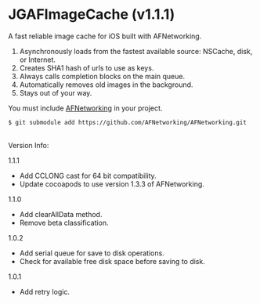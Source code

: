 JGAFImageCache (v1.1.1)
==============

A fast reliable image cache for iOS built with AFNetworking.

1. Asynchronously loads from the fastest available source: NSCache, disk, or Internet.
1. Creates SHA1 hash of urls to use as keys.
1. Always calls completion blocks on the main queue.
1. Automatically removes old images in the background.
1. Stays out of your way.

You must include <a href=https://github.com/AFNetworking/AFNetworking>AFNetworking</a> in your project.

`$ git submodule add https://github.com/AFNetworking/AFNetworking.git`

<br>
Version Info:

1.1.1
 - Add CCLONG cast for 64 bit compatibility.
 - Update cocoapods to use version 1.3.3 of AFNetworking.

1.1.0
 - Add clearAllData method.
 - Remove beta classification.

1.0.2
 - Add serial queue for save to disk operations.
 - Check for available free disk space before saving to disk.

1.0.1
  - Add retry logic.